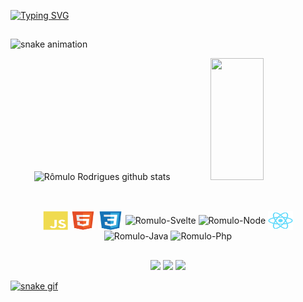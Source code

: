 
[![Typing SVG](https://readme-typing-svg.herokuapp.com/?color=01CD04&size=20&center=true&vCenter=true&width=1000&lines=HELLO,+My+name+is+Rômulo+Rodrigues;I'm+25+years+old;I'm+from+Brazil;Be+Welcome!+:%29)](https://git.io/typing-svg)

##

![snake animation](https://github.com/RomuloRMJ/RomuloRMJ/blob/output/github-contribution-grid-snake.svg)

<div align="center">  
  <img width="49%" height="195px" src="https://github-readme-stats.vercel.app/api?username=RomuloRMJ&show_icons=true&count_private=true&hide_border=true&title_color=01CD04&icon_color=6F0497&text_color=01CD04&bg_color=0d1117" alt="Rômulo Rodrigues github stats" /> 
  <img width="41%" height="195px" src="https://github-readme-stats.vercel.app/api/top-langs/?username=RomuloRMJ&layout=compact&hide_border=true&title_color=01CD04&text_color=01CD04&bg_color=0d1117" />
</div>

##

<div align="center"
<div style="display: inline_block"><br>
  <img align="center" alt="Romulo-Js" height="30" width="40" src="https://raw.githubusercontent.com/devicons/devicon/master/icons/javascript/javascript-plain.svg">
  <img align="center" alt="Romulo-HTML" height="30" width="40" src="https://raw.githubusercontent.com/devicons/devicon/master/icons/html5/html5-original.svg">
  <img align="center" alt="Romulo-CSS" height="30" width="40" src="https://raw.githubusercontent.com/devicons/devicon/master/icons/css3/css3-original.svg">
  <img align="center" alt="Romulo-Svelte" height="30" width="40" src="https://cdn.jsdelivr.net/gh/devicons/devicon/icons/svelte/svelte-original.svg" />
  <img align="center" alt="Romulo-Node" height="30" width="40" src="https://cdn.jsdelivr.net/gh/devicons/devicon/icons/nodejs/nodejs-original.svg" />             
  <img align="center" alt="Romulo-React" height="30" width="40" src="https://raw.githubusercontent.com/devicons/devicon/master/icons/react/react-original.svg">
  <img align="center" alt="Romulo-Java" height="30" width="40" src="https://cdn.jsdelivr.net/gh/devicons/devicon/icons/java/java-original.svg" />
  <img align="center" alt="Romulo-Php" height="30" width="40" src="https://cdn.jsdelivr.net/gh/devicons/devicon/icons/php/php-original.svg" />
</div>
</div>

##

<div align="center"
     
 <a href="https://www.linkedin.com/in/r%C3%B4mulo-rodrigues-33752720b/" target="_blank"><img src="https://img.shields.io/badge/-LinkedIn-%230077B5?style=for-the-badge&logo=linkedin&logoColor=white" target="_blank"></a> 
 <a href=mailto:romulo.rodrigues.contato@gmail.com target="_blank"><img src="https://img.shields.io/badge/Gmail-D14836?style=for-the-badge&logo=gmail&logoColor=white" target="_blank"></a>
 <a href=mailto:romulo547@hotmail.com target="_blank"><img src="https://img.shields.io/badge/Hotmail-0078D4?style=for-the-badge&logo=microsoft-outlook&link=mailto:gustavo.joset0@hotmail.com">
     
</div>

![snake gif](https://github.com/RomuloRMJ/RomuloRMJ/blob/output/github-contribution-grid-snake.svg)
